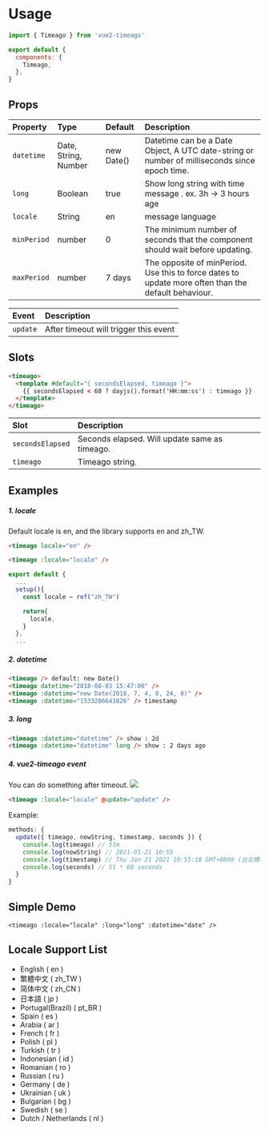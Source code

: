 # Usage

```js
import { Timeago } from 'vue2-timeago'

export default {
  components: {
    Timeago,
  },
}
```

## Props

| Property    | Type                 | Default    | Description                                                                                         |
| :---------- | :------------------- | :--------- | :-------------------------------------------------------------------------------------------------- |
| `datetime`  | Date, String, Number | new Date() | Datetime can be a Date Object, A UTC date-string or number of milliseconds since epoch time.        |
| `long`      | Boolean              | true       | Show long string with time message . ex. 3h -> 3 hours age                                          |
| `locale`    | String               | en         | message language                                                                                    |
| `minPeriod` | number               | 0          | The minimum number of seconds that the component should wait before updating.                       |
| `maxPeriod` | number               | 7 days     | The opposite of minPeriod. Use this to force dates to update more often than the default behaviour. |

| Event    | Description                           |
| :------- | :------------------------------------ |
| `update` | After timeout will trigger this event |

## Slots

```html
<timeago>
  <template #default="{ secondsElapsed, timeago }">
    {{ secondsElapsed < 60 ? dayjs().format('HH:mm:ss') : timeago }}
  </template>
</timeago>
```

| Slot             | Description                                   |
| :--------------- | :-------------------------------------------- |
| `secondsElapsed` | Seconds elapsed. Will update same as timeago. |
| `timeago`        | Timeago string.                               |

## Examples

##### 1. locale

Default locale is en, and the library supports en and zh_TW.

```html
<timeago locale="en" /> 

<timeago :locale="locale" />
```

```js
export default {
  ...
  setup(){
    const locale = ref("zh_TW")

    return{
      locale,
    }
  },
  ...
```

##### 2. datetime

```html
<timeago /> default: new Date()
<timeago datetime="2018-08-03 15:47:00" />
<timeago :datetime="new Date(2018, 7, 4, 0, 24, 0)" />
<timeago :datetime="1533286641826" /> timestamp
```

##### 3. long

```html
<timeago :datetime="datetime" /> show : 2d
<timeago :datetime="datetime" long /> show : 2 days ago
```

##### 4. vue2-timeago event

You can do something after timeout.
<img src="https://i.imgur.com/V1K6Xa2.gif"/>

```html
<timeago :locale="locale" @update="update" />
```

Example:

```javascript
methods: {
  update({ timeago, nowString, timestamp, seconds }) {
    console.log(timeago) // 51m
    console.log(nowString) // 2021-01-21 10:55
    console.log(timestamp) // Thu Jan 21 2021 10:55:18 GMT+0800 (台北標準時間)
    console.log(seconds) // 51 * 60 seconds
  }
}
```

## Simple Demo

<ClientOnly>
  <timeagoExample />
</ClientOnly>

```vue
<timeago :locale="locale" :long="long" :datetime="date" />
```

<script setup>
import TimeagoExample from '../components/timeagoExample.vue'
</script>

## Locale Support List

- English ( en )
- 繁體中文 ( zh_TW )
- 简体中文 ( zh_CN )
- 日本語 ( jp )
- Portugal(Brazil) ( pt_BR )
- Spain ( es )
- Arabia ( ar )
- French ( fr )
- Polish ( pl )
- Turkish ( tr )
- Indonesian ( id )
- Romanian ( ro )
- Russian ( ru )
- Germany ( de )
- Ukrainian ( uk )
- Bulgarian ( bg )
- Swedish ( se )
- Dutch / Netherlands ( nl )
